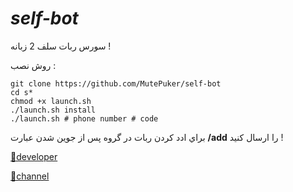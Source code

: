 # <i>self-bot</i>
سورس ربات سلف 2 زبانه !

روش نصب :
```
git clone https://github.com/MutePuker/self-bot
cd s*
chmod +x launch.sh
./launch.sh install
./launch.sh # phone number # code 
```
براي ادد كردن ربات در گروه پس از جوين شدن عبارت
<b>/add</b> 
را ارسال كنيد !

[👤developer](https://telegram.me/MutePuker)

[📢channel](https://telegram.me/MutePuker)
